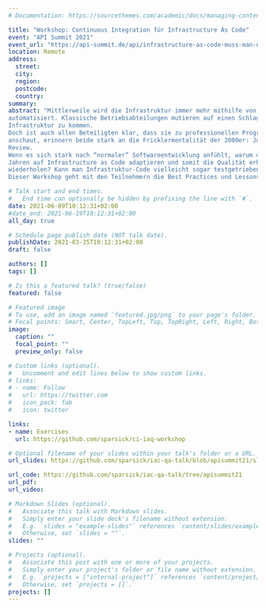 ```yaml
---
# Documentation: https://sourcethemes.com/academic/docs/managing-content/

title: "Workshop: Continuous Integration für Infrastructure As Code"
event: "API Summit 2021"
event_url: "https://api-summit.de/api/infrastructure-as-code-muss-man-nicht-testen-hauptsache-es-laeuft/"
location: Remote
address:
  street:
  city:
  region:
  postcode:
  country:
summary:
abstract: "Mittlerweile wird die Infrastruktur immer mehr mithilfe von Code (Provisionierungsskripte, Dockerfiles, (Shell-) Skripte etc. ) beschrieben und
automatisiert. Klassische Betriebsabteilungen mutieren auf einen Schlag zu Entwicklungsabteilungen und müssen programmieren, um an ihre
Infrastruktur zu kommen.
Doch ist auch allen Beteiligten klar, dass sie zu professionellen Programmierern geworden sind? Wenn man sich Entwicklungsprozess und Code
anschaut, erinnern beide stark an die Fricklermentalität der 2000er: Juhuu, es läuft irgendwie, kein VCS, keine Qualitätssicherung mit Test oder
Review.
Wenn es sich stark nach “normaler” Softwareentwicklung anfühlt, warum dann auch nicht die Best Practices und Lessons Learned der letzten 30
Jahren auf Infrastructure as Code adaptieren und somit die Qualität erhöhen? Müssen die frisch gebackenen OpsDevs die alten Fehler der Devs
wiederholen? Kann man Infrastruktur-Code vielleicht sogar testgetrieben entwickeln?
Dieser Workshop geht mit den Teilnehmern die Best Practices und Lessons Learned aus der klassischen Softwareentwicklung durch und zeigt wie diese sich auf Infrastructure As Code adaptieren lassen."

# Talk start and end times.
#   End time can optionally be hidden by prefixing the line with `#`.
date: 2021-06-09T10:12:31+02:00
#date_end: 2021-06-19T10:12:31+02:00
all_day: true

# Schedule page publish date (NOT talk date).
publishDate: 2021-03-25T10:12:31+02:00
draft: false

authors: []
tags: []

# Is this a featured talk? (true/false)
featured: false

# Featured image
# To use, add an image named `featured.jpg/png` to your page's folder.
# Focal points: Smart, Center, TopLeft, Top, TopRight, Left, Right, BottomLeft, Bottom, BottomRight.
image:
  caption: ""
  focal_point: ""
  preview_only: false

# Custom links (optional).
#   Uncomment and edit lines below to show custom links.
# links:
# - name: Follow
#   url: https://twitter.com
#   icon_pack: fab
#   icon: twitter

links:
- name: Exercises
  url: https://github.com/sparsick/ci-iaq-workshop

# Optional filename of your slides within your talk's folder or a URL.
url_slides: https://github.com/sparsick/iac-qa-talk/blob/apisummit21/slides/2021.06%20-%20API%20Summit-%20CI%20f%C3%BCr%20Infrastructure%20As%20Code.pdf

url_code: https://github.com/sparsick/iac-qa-talk/tree/apisummit21
url_pdf:
url_video:

# Markdown Slides (optional).
#   Associate this talk with Markdown slides.
#   Simply enter your slide deck's filename without extension.
#   E.g. `slides = "example-slides"` references `content/slides/example-slides.md`.
#   Otherwise, set `slides = ""`.
slides: ""

# Projects (optional).
#   Associate this post with one or more of your projects.
#   Simply enter your project's folder or file name without extension.
#   E.g. `projects = ["internal-project"]` references `content/project/deep-learning/index.md`.
#   Otherwise, set `projects = []`.
projects: []
---
```

